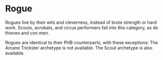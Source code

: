 # Rogue

Rogues live by their wits and cleverness, instead of brute strength or hard work.  Scouts, acrobats, and circus performers fall into this category, as do thieves and con men.

Rogues are identical to their PHB counterparts, with these exceptions:  The Arcane Trickster archetype is not available.  The Scout archetype is also available.
